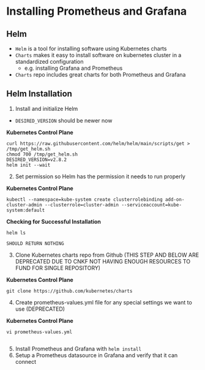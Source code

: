 # Installing Prometheus and Grafana

## Helm
- `Helm` is a tool for installing software using Kubernetes charts
- `Charts` makes it easy to install software on kubernetes cluster in a standardized configuration
    - e.g. installing Grafana and Prometheus
- `Charts` repo includes great charts for both Prometheus and Grafana

## Helm Installation

1. Install and initialize Helm
- `DESIRED_VERSION` should be newer now

**Kubernetes Control Plane**
```
curl https://raw.githubusercontent.com/helm/helm/main/scripts/get > /tmp/get_helm.sh
chmod 700 /tmp/get_helm.sh
DESIRED_VERSION=v2.8.2 
helm init --wait
```

2. Set permission so Helm has the permission it needs to run properly

**Kubernetes Control Plane**
```
kubectl --namespace=kube-system create clusterrolebinding add-on-cluster-admin --clusterrole=cluster-admin --serviceaccount=kube-system:default
```

**Checking for Successful Installation**
```
helm ls
```

```
SHOULD RETURN NOTHING
```

3. Clone Kubernetes charts repo from Github (THIS STEP AND BELOW ARE DEPRECATED DUE TO CNKF NOT HAVING ENOUGH RESOURCES TO FUND FOR SINGLE REPOSITORY)

**Kubernetes Control Plane**
```
git clone https://github.com/kubernetes/charts
```

4. Create prometheus-values.yml file for any special settings we want to use (DEPRECATED)

**Kubernetes Control Plane**
```
vi prometheus-values.yml
```

```

```


5. Install Prometheus and Grafana with `helm install`
6. Setup a Prometheus datasource in Grafana and verify that it can connect

#
